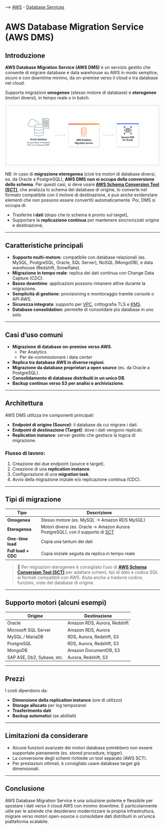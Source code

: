 --> [AWS](00-Intro/AWS.md)  -  [Database Services](04-Database-services/AWS-Databases.md)
# AWS Database Migration Service (AWS DMS)

## Introduzione

**AWS Database Migration Service (AWS DMS)** è un servizio gestito che consente di migrare database e data warehouse su AWS in modo semplice, sicuro e con downtime minimo, da on-premise verso il cloud o tra database nel cloud. 

Supporta migrazioni **omogenee** (stesso motore di database) e **eterogenee** (motori diversi), in tempo reale o in batch.

![Database Migration Service](04-Database-services/img/DMS.png)

NB: In caso di **migrazione eterogenea** (cioè tra motori di database diversi, es. da Oracle a PostgreSQL), **AWS DMS non si occupa della conversione dello schema**.
Per questi casi, si deve usare **[AWS Schema Conversion Tool (SCT)](06-Cloud-Adoption-Framework-and-Migration-Strategies/AWS-Schema-Conversion-Tool.md)**, che analizza lo schema del database di origine, lo converte nel formato compatibile con il motore di destinazione, e può anche evidenziare elementi che non possono essere convertiti automaticamente.
Poi, DMS  si occupa di:
- Trasferire **i dati** (dopo che lo schema è pronto sul target),
- Supportare la **replicazione continua** per mantenere sincronizzati origine e destinazione,

---

## Caratteristiche principali

- **Supporto multi-motore**: compatibile con database relazionali (es. MySQL, PostgreSQL, Oracle, SQL Server), NoSQL (MongoDB), e data warehouse (Redshift, Snowflake).
- **Migrazione in tempo reale**: replica dei dati continua con Change Data Capture (CDC).
- **Basso downtime**: applicazioni possono rimanere attive durante la migrazione.
- **Semplicità di gestione**: provisioning e monitoraggio tramite console o API AWS.
- **Sicurezza integrata**: supporto per [VPC](03-CDN-e-Networking/Amazon-VPC.md), crittografia TLS e [KMS](09-Sicurezza-Compliance-Governance/Sicurezza/AWS-KMS.md).
- **Database consolidation:** permette di consolidare più database in uno solo.

---

## Casi d’uso comuni

- **Migrazione di database on-premise verso AWS**.
	- Per Analytics
	- Per de-commissionare i data center
- **Replica tra database AWS in diverse regioni**.
- **Migrazione da database proprietari a open source** (es. da Oracle a PostgreSQL).
- **Consolidamento di database distribuiti in un unico DB**.
- **Backup continuo verso S3 per analisi o archiviazione**.

---

## Architettura

AWS DMS utilizza tre componenti principali:

- **Endpoint di origine (Source)**: il database da cui migrare i dati.
- **Endpoint di destinazione (Target)**: dove i dati vengono replicati.
- **Replication instance**: server gestito che gestisce la logica di migrazione.

### Flusso di lavoro:
1. Creazione dei due endpoint (source e target).
2. Creazione di una **replication instance**.
3. Configurazione di una **migration task**.
4. Avvio della migrazione iniziale e/o replicazione continua (CDC).

---

## Tipi di migrazione

| Tipo                   | Descrizione                                                            |
|------------------------|------------------------------------------------------------------------|
| **Omogenea**           | Stesso motore (es. MySQL → Amazon RDS MySQL)                          |
| **Eterogenea**         | Motori diversi (es. Oracle → Amazon Aurora PostgreSQL), con il supporto di [SCT](06-Cloud-Adoption-Framework-and-Migration-Strategies/AWS-Schema-Conversion-Tool.md)                |
| **One-time load**      | Copia una tantum dei dati                                              |
| **Full load + CDC**    | Copia iniziale seguita da replica in tempo reale                      |

> 🔧 Per migrazioni eterogenee è consigliato l’uso di **[AWS Schema Conversion Tool (SCT)](06-Cloud-Adoption-Framework-and-Migration-Strategies/AWS-Schema-Conversion-Tool.md)** per adattare schemi, tipi di dato e codice SQL ai formati compatibili con AWS.
> Aiuta anche a tradurre codice, funzioni, viste del database di origine.

---

## Supporto motori (alcuni esempi)

| Origine                        | Destinazione                   |
|-------------------------------|--------------------------------|
| Oracle                        | Amazon RDS, Aurora, Redshift   |
| Microsoft SQL Server          | Amazon RDS, Aurora             |
| MySQL / MariaDB               | RDS, Aurora, Redshift, S3      |
| PostgreSQL                    | RDS, Aurora, Redshift, S3      |
| MongoDB                       | Amazon DocumentDB, S3          |
| SAP ASE, Db2, Sybase, etc.    | Aurora, Redshift, S3           |

---

## Prezzi

I costi dipendono da:

- **Dimensione della replication instance** (ore di utilizzo)
- **Storage allocato** per log temporanei
- **Trasferimento dati**
- **Backup automatici** (se abilitati)

---

## Limitazioni da considerare

- Alcune funzioni avanzate dei motori database potrebbero non essere supportate pienamente (es. stored procedure, trigger).
- La conversione degli schemi richiede un tool separato (AWS SCT).
- Per prestazioni ottimali, è consigliato usare database target già dimensionati.

---

## Conclusione

AWS Database Migration Service è una soluzione potente e flessibile per spostare i dati verso il cloud AWS con minimo downtime. È particolarmente utile per le aziende che desiderano modernizzare la propria infrastruttura, migrare verso motori open-source o consolidare dati distribuiti in un’unica piattaforma scalabile.

